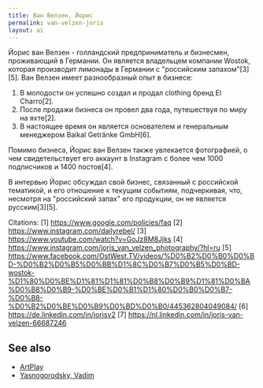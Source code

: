 ```yaml
---
title: Ван Велзен, Йорис
permalink: van-velzen-joris
layout: ai
---
```


Йорис ван Велзен - голландский предприниматель и бизнесмен, проживающий в Германии. Он является владельцем компании Wostok, которая производит лимонады в Германии с "российским запахом"[3][5]. Ван Велзен имеет разнообразный опыт в бизнесе:

1. В молодости он успешно создал и продал clothing бренд El Charro[2].
2. После продажи бизнеса он провел два года, путешествуя по миру на яхте[2].
3. В настоящее время он является основателем и генеральным менеджером Baikal Getränke GmbH[6].

Помимо бизнеса, Йорис ван Велзен также увлекается фотографией, о чем свидетельствует его аккаунт в Instagram с более чем 1000 подписчиков и 1400 постов[4].

В интервью Йорис обсуждал свой бизнес, связанный с российской тематикой, и его отношение к текущим событиям, подчеркивая, что, несмотря на "российский запах" его продукции, он не является русским[3][5].

Citations:
[1] https://www.google.com/policies/faq
[2] https://www.instagram.com/dailyrebel/
[3] https://www.youtube.com/watch?v=GoJz8M8Jjks
[4] https://www.instagram.com/joris_van_velzen_photography/?hl=ru
[5] https://www.facebook.com/OstWest.TV/videos/%D0%B2%D0%B0%D0%BD-%D0%B2%D0%B5%D0%BB%D1%8C%D0%B7%D0%B5%D0%BD-wostok-%D1%80%D0%BE%D1%81%D1%81%D0%B8%D0%B9%D1%81%D0%BA%D0%B8%D0%B9-%D0%BE%D0%B1%D1%80%D0%B0%D0%B7-%D0%B8-%D0%B2%D0%BE%D0%B9%D0%BD%D0%B0/445362804049084/
[6] https://de.linkedin.com/in/jorisv2
[7] https://nl.linkedin.com/in/joris-van-velzen-66687246

## See also

+ [ArtPlay](artplay)
+ [Yasnogorodsky, Vadim](yasnogorodsky-vadim)
